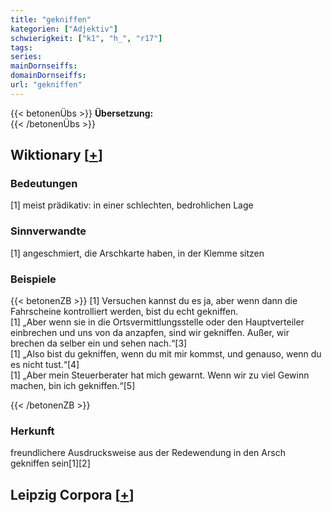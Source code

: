 ```yaml
---
title: "gekniffen"
kategorien: ["Adjektiv"]
schwierigkeit: ["k1", "h_", "r17"]
tags:
series:
mainDornseiffs:
domainDornseiffs:
url: "gekniffen"
---
```


{{< betonenÜbs >}}
**Übersetzung:**  
{{< /betonenÜbs >}}

## Wiktionary [[+](https://de.wiktionary.org/wiki/gekniffen)]

### Bedeutungen
[1] meist prädikativ: in einer schlechten, bedrohlichen Lage  

### Sinnverwandte
[1] angeschmiert, die Arschkarte haben, in der Klemme sitzen  

### Beispiele
{{< betonenZB >}}
[1] Versuchen kannst du es ja, aber wenn dann die Fahrscheine kontrolliert werden, bist du echt gekniffen.  
[1] „Aber wenn sie in die Ortsvermittlungsstelle oder den Hauptverteiler einbrechen und uns von da anzapfen, sind wir gekniffen. Außer, wir brechen da selber ein und sehen nach.“[3]  
[1] „Also bist du gekniffen, wenn du mit mir kommst, und genauso, wenn du es nicht tust.“[4]  
[1] „Aber mein Steuerberater hat mich gewarnt. Wenn wir zu viel Gewinn machen, bin ich gekniffen.“[5]  

{{< /betonenZB >}}
### Herkunft
freundlichere Ausdrucksweise aus der Redewendung in den Arsch gekniffen sein[1][2]  


## Leipzig Corpora [[+](https://corpora.uni-leipzig.de/en/res?word=gekniffen&corpusId=deu_newscrawl-public_2018)]

